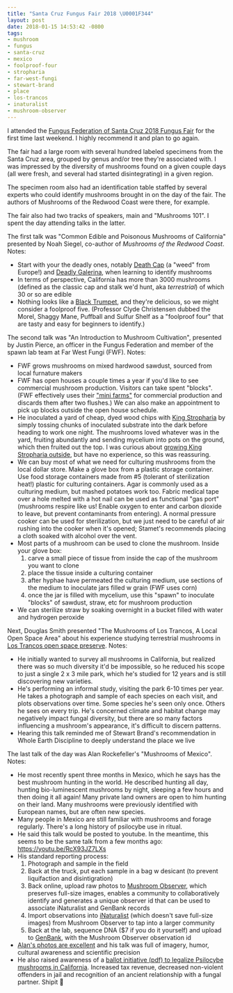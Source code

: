 ```yaml
---
title: "Santa Cruz Fungus Fair 2018 \U0001F344"
layout: post
date: 2018-01-15 14:53:42 -0800
tags:
- mushroom
- fungus
- santa-cruz
- mexico
- foolproof-four
- stropharia
- far-west-fungi
- stewart-brand
- place
- los-trancos
- inaturalist
- mushroom-observer
---
```

I attended the [Fungus Federation of Santa Cruz 2018 Fungus Fair](http://ffsc.us/fair) for the first time last weekend. I highly recommend it and plan to go again.

The fair had a large room with several hundred labeled specimens from the Santa Cruz area, grouped by genus and/or tree they're associated with. I was impressed by the diversity of mushrooms found on a given couple days (all were fresh, and several had started disintegrating) in a given region.

The specimen room also had an identification table staffed by several experts who could identify mushrooms brought in on the day of the fair. The authors of Mushrooms of the Redwood Coast were there, for example.

The fair also had two tracks of speakers, main and "Mushrooms 101". I spent the day attending talks in the latter.

The first talk was "Common Edible and Poisonous Mushrooms of California" presented by Noah Siegel, co-author of _Mushrooms of the Redwood Coast_. Notes:

* Start with your the deadly ones, notably [Death Cap](https://www.inaturalist.org/taxa/52135-Amanita-phalloides) (a "weed" from Europe!) and [Deadly Galerina](https://www.inaturalist.org/taxa/154735-Galerina-marginata), when learning to identify mushrooms
* In terms of perspective, California has more than 3000 mushrooms (defined as the classic cap and stalk we'd hunt, aka _terrestrial_) of which 30 or so are edible
* Nothing looks like a [Black Trumpet](https://www.inaturalist.org/taxa/194231-Craterellus-fallax), and they're delicious, so we might consider a foolproof five. (Professor Clyde Christensen dubbed the Morel, Shaggy Mane, Puffball and Sulfur Shelf as a "foolproof four" that are tasty and easy for beginners to identify.)

The second talk was "An Introduction to Mushroom Cultivation", presented by Justin Pierce, an officer in the Fungus Federation and member of the spawn lab team at Far West Fungi (FWF). Notes:

* FWF grows mushrooms on mixed hardwood sawdust, sourced from local furnature makers
* FWF has open houses a couple times a year if you'd like to see commercial mushroom production. Visitors can take spent "blocks". (FWF effectively uses their ["mini farms"](http://www.farwestfungi.com/index.php/products/mushroom-mini-farms) for commercial production and discards them after two flushes.) We can also make an appointment to pick up blocks outside the open house schedule.
* He inoculated a yard of cheap, dyed wood chips with [King Stropharia](https://www.inaturalist.org/taxa/119151-Stropharia-rugosoannulata) by simply tossing chunks of inoculated substrate into the dark before heading to work one night. The mushrooms loved whatever was in the yard, fruiting abundantly and sending mycelium into pots on the ground, which then fruited out the top. I was curious about [growing King Stropharia outside](http://www.fungi.com/product-detail/product/the-king-stropharia-mushroom-patch.html), but have no experience, so this was reassuring.
* We can buy most of what we need for culturing mushrooms from the local dollar store. Make a glove box from a plastic storage container. Use food storage containers made from #5 (tolerant of sterilization heat!) plastic for culturing containers. Agar is commonly used as a culturing medium, but mashed potatoes work too. Fabric medical tape over a hole melted with a hot nail can be used as functional "gas port" (mushrooms respire like us! Enable oxygen to enter and carbon dioxide to leave, but prevent contaminants from entering). A normal pressure cooker can be used for sterilization, but we just need to be careful of air rushing into the cooker when it's opened; Stamet's recommends placing a cloth soaked with alcohol over the vent.
* Most parts of a mushroom can be used to clone the mushroom. Inside your glove box:
  1. carve a small piece of tissue from inside the cap of the mushroom you want to clone
  2. place the tissue inside a culturing container
  3. after hyphae have permeated the culturing medium, use sections of the medium to inoculate jars filled w grain (FWF uses corn)
  4. once the jar is filled with mycelium, use this "spawn" to inoculate "blocks" of sawdust, straw, etc for mushroom production
* We can sterilize straw by soaking overnight in a bucket filled with water and hydrogen peroxide

Next, Douglas Smith presented "The Mushrooms of Los Trancos, A Local Open Space Area" about his experience studying terrestrial mushrooms in [Los Trancos open space preserve](https://www.openspace.org/preserves/los-trancos). Notes:

* He initially wanted to survey all mushrooms in California, but realized there was so much diversity it'd be impossible, so he reduced his scope to just a single 2 x 3 mile park, which he's studied for 12 years and is still discovering new varieties.
* He's performing an informal study, visiting the park 6-10 times per year. He takes a photograph and sample of each species on each visit, and plots observations over time. Some species he's seen only once. Others he sees on every trip. He's concerned climate and habitat change may negatively impact fungal diversity, but there are so many factors influencing a mushroom's appearance, it's difficult to discern patterns.
* Hearing this talk reminded me of Stewart Brand's recommendation in Whole Earth Discipline to deeply understand the place we live

The last talk of the day was Alan Rockefeller's "Mushrooms of Mexico". Notes:

* He most recently spent three months in Mexico, which he says has the best mushroom hunting in the world. He described hunting all day, hunting bio-luminescent mushrooms by night, sleeping a few hours and then doing it all again! Many private land owners are open to him hunting on their land. Many mushrooms were previously identified with European names, but are often new species.
* Many people in Mexico are still familiar with mushrooms and forage regularly. There's a long history of psilocybe use in ritual.
* He said this talk would be posted to youtube. In the meantime, this seems to be the same talk from a few months ago: https://youtu.be/RcX93JZ7LXs
* His standard reporting process:
  1. Photograph and sample in the field
  2. Back at the truck, put each sample in a bag w desicant (to prevent liquifaction and disintigration)
  3. Back online, upload raw photos to [Mushroom Observer](http://mushroomobserver.org), which preserves full-size images, enables a community to collaboratively identify and generates a unique observer id that can be used to associate iNaturalist and GenBank records
  4. Import observations into [iNaturalist](https://inaturalist.org) (which doesn't save full-size images) from Mushroom Observer to tap into a larger community
  5. Back at the lab, sequence DNA ($7 if you do it yourself) and upload to [GenBank](https://www.ncbi.nlm.nih.gov/genbank/), with the Mushroom Observer observation id
* [Alan's photos are excellent](http://mushroomobserver.org/image/show_image/637360?q=CUWx) and his talk was full of imagery, humor, cultural awareness and scientific precision
* He also raised awareness of a [ballot initiative (pdf) to legalize Psilocybe mushrooms in California](https://www.oag.ca.gov/system/files/initiatives/pdfs/17-0024%20%28Legalize%20Psilocybin%29_0.pdf). Increased tax revenue, decreased non-violent offenders in jail and recognition of an ancient relationship with a fungal partner. Shipit 🚢